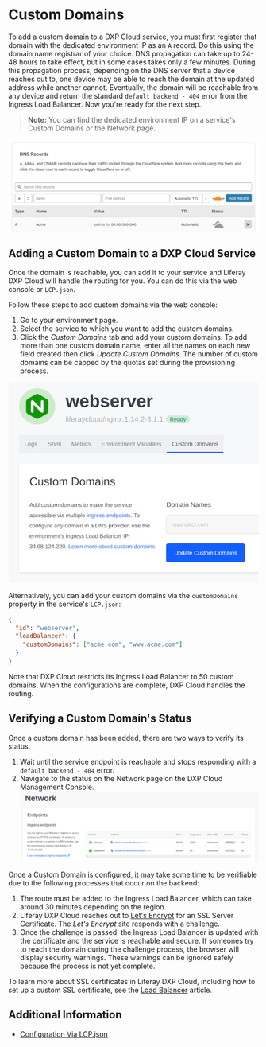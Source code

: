 # Custom Domains

To add a custom domain to a DXP Cloud service, you must first register that 
domain with the dedicated environment IP as an `A` record. Do this using the 
domain name registrar of your choice. DNS propagation can take up to 24-48 hours 
to take effect, but in some cases takes only a few minutes. During this 
propagation process, depending on the DNS server that a device reaches out to, 
one device may be able to reach the domain at the updated address while another 
cannot. Eventually, the domain will be reachable from any device and return the 
standard `default backend - 404` error from the Ingress Load Balancer. Now 
you're ready for the next step. 

> **Note:** You can find the dedicated environment IP on a service's Custom 
> Domains or the Network page. 

![Figure 1: This example uses Cloudflare as a domain name registrar to create DNS records.](./custom-domains/images/01.png)

## Adding a Custom Domain to a DXP Cloud Service

Once the domain is reachable, you can add it to your service and Liferay DXP 
Cloud will handle the routing for you. You can do this via the web console or 
`LCP.json`. 

Follow these steps to add custom domains via the web console: 

1. Go to your environment page. 
1. Select the service to which you want to add the custom domains. 
1. Click the *Custom Domains* tab and add your custom domains. To add more than 
    one custom domain name, enter all the names on each new field created then 
    click *Update Custom Domains*. The number of custom domains can be capped by 
    the quotas set during the provisioning process. 

![Figure 2: Use the service's Custom Domains tab to add the domains.](./custom-domains/images/02.png)

Alternatively, you can add your custom domains via the `customDomains` property 
in the service's `LCP.json`: 

```json
{
  "id": "webserver",
  "loadBalancer": {
    "customDomains": ["acme.com", "www.acme.com"]
  }
}
```

Note that DXP Cloud restricts its Ingress Load Balancer to 50 custom domains. 
When the configurations are complete, DXP Cloud handles the routing. 

## Verifying a Custom Domain's Status

Once a custom domain has been added, there are two ways to verify its status.

1. Wait until the service endpoint is reachable and stops responding with a `default backend - 404` error.
1. Navigate to the status on the Network page on the DXP Cloud Management Console.
  ![Figure 3: View all your endpoints and custom domains on the Network page.](./custom-domains/images/03.png)

Once a Custom Domain is configured, it may take some time to be verifiable due to the following processes that occur on the backend:

1. The route must be added to the Ingress Load Balancer, which can take around 30 minutes depending on the region.
1. Liferay DXP Cloud reaches out to [Let's Encrypt](https://letsencrypt.org/) for an SSL Server Certificate. The _Let's Encrypt_ site responds with a challenge.
1. Once the challenge is passed, the Ingress Load Balancer is updated with the certificate and the service is reachable and secure. If someones try to reach the domain during the challenge process, the browser will display security warnings. These warnings can be ignored safely because the process is not yet complete.

To learn more about SSL certificates in Liferay DXP Cloud, including how to set up a custom SSL certificate, see the [Load Balancer](./load-balancer.md) article.

## Additional Information

* [Configuration Via LCP.json](../../reference/configuration-via-lcp-json.md)
